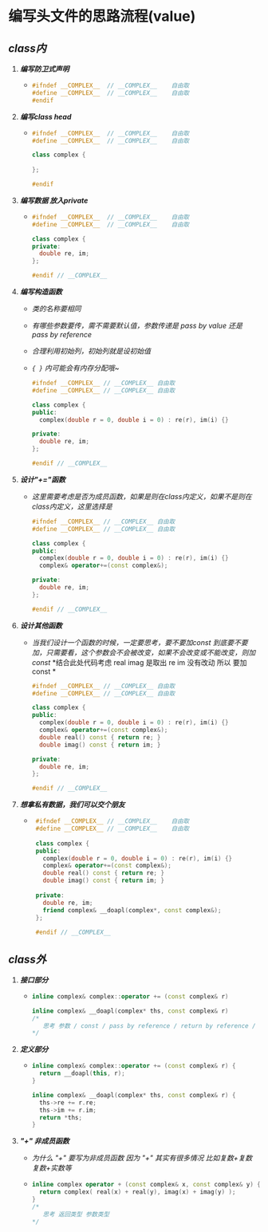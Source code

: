 # 

# 编写头文件的思路流程(value)


## ***class内***

1. ***编写防卫式声明***

   - ```cpp
     #ifndef __COMPLEX__  // __COMPLEX__	自由取
     #define __COMPLEX__  // __COMPLEX__	自由取
     #endif
     ```

2. ***编写class head***

   - ```cpp
     #ifndef __COMPLEX__  // __COMPLEX__	自由取
     #define __COMPLEX__  // __COMPLEX__	自由取
     
     class complex {
       
     };
     
     #endif
     ```

3. ***编写数据 放入private***

   - ```cpp
     #ifndef __COMPLEX__  // __COMPLEX__	自由取
     #define __COMPLEX__  // __COMPLEX__	自由取
     
     class complex {
     private:
       double re, im;
     };
     
     #endif // __COMPLEX__
     ```

4. ***编写构造函数***

   - *类的名称要相同*

   - *有哪些参数要传，需不需要默认值，参数传递是 pass by value 还是 pass by reference*

   - *合理利用初始列，初始列就是设初始值*

   - *`{ }` 内可能会有内存分配哦~*

     ```cpp
     #ifndef __COMPLEX__ // __COMPLEX__	自由取
     #define __COMPLEX__ // __COMPLEX__	自由取
     
     class complex {
     public:
       complex(double r = 0, double i = 0) : re(r), im(i) {}
     
     private:
       double re, im;
     };
     
     #endif // __COMPLEX__
     ```

5. ***设计"+="函数***

   - *这里需要考虑是否为成员函数，如果是则在class内定义，如果不是则在class内定义，这里选择是*

     ```cpp
     #ifndef __COMPLEX__ // __COMPLEX__	自由取
     #define __COMPLEX__ // __COMPLEX__	自由取
     
     class complex {
     public:
       complex(double r = 0, double i = 0) : re(r), im(i) {}
       complex& operator+=(const complex&);
     
     private:
       double re, im;
     };
     
     #endif // __COMPLEX__
     ```

     

6. ***设计其他函数***

   - *当我们设计一个函数的时候，一定要思考，要不要加const*
     *到底要不要加，只需要看，这个参数会不会被改变，如果不会改变或不能改变，则加const*
     *结合此处代码考虑 real imag 是取出 re im 没有改动 所以 要加const *

     ```cpp
     #ifndef __COMPLEX__ // __COMPLEX__	自由取
     #define __COMPLEX__ // __COMPLEX__	自由取
     
     class complex {
     public:
       complex(double r = 0, double i = 0) : re(r), im(i) {}
       complex& operator+=(const complex&);
       double real() const { return re; }
       double imag() const { return im; }
     
     private:
       double re, im;
     };
     
     #endif // __COMPLEX__
     ```

7. ***想拿私有数据，我们可以交个朋友***

   - ```cpp
      #ifndef __COMPLEX__ // __COMPLEX__	自由取
      #define __COMPLEX__ // __COMPLEX__	自由取
      
      class complex {
      public:
        complex(double r = 0, double i = 0) : re(r), im(i) {}
        complex& operator+=(const complex&);
        double real() const { return re; }
        double imag() const { return im; }
      
      private:
        double re, im;
        friend complex& __doapl(complex*, const complex&);
      };
      
      #endif // __COMPLEX__
      ```


## ***class外***

1. ***接口部分***

   - ```cpp
     inline complex& complex::operator += (const complex& r)
     
     inline complex& __doapl(complex* ths, const complex& r)
     /*
     	思考 参数 / const / pass by reference / return by reference / return type / class之外 inline
     */
     ```

2. ***定义部分***

   - ```cpp
     inline complex& complex::operator += (const complex& r) {
       return __doapl(this, r);
     }
     
     inline complex& __doapl(complex* ths, const complex& r) {
       ths->re += r.re;
       ths->im += r.im;
       return *ths;
     }
     ```

3. ***"+" 非成员函数***

   - *为什么 "+" 要写为非成员函数 因为 "+" 其实有很多情况 比如复数+复数 复数+实数等*

   - ```cpp
     inline complex operator + (const complex& x, const complex& y) {
       return complex( real(x) + real(y), imag(x) + imag(y) );
     }
     /*
     	思考 返回类型 参数类型 
     */
     ```

     



